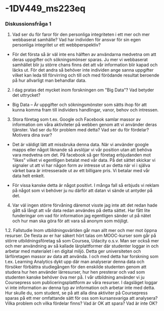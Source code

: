 -1DV449_ms223eq
===============


### Diskussionsfråga 1

1. Vad ser du för faror för den personliga integriteten i ett mer och mer webbaserat samhälle?
Vad har individen för ansvar för sin egen personliga integritet ur ett webbperspektiv?


- För det första så är väl inte ens hälften av användarna medvetna om att deras uppgifter och sökningsmönser sparas.
Ju mer vi webbaserat samhället blir ju större chans finns det att vår information blir kapad och läcks ut.
För det andra så behöver inte individen ange sanna uppgifter vilket kan leda till förvirring och till och med 
förödande resultat beroende på hur allvarligt man behandlar data.

2. I dag pratas det mycket inom forskningen om "Big Data"? Vad betyder det uttrycket?

- Big Data – Är uppgifter och sökningsmönster som sätts ihop för att kunna komma fram till
individers handlingar, vanor, behov och intressen.

3. Stora företag som t.ex. Google och Facebook samlar massor av information om våra
aktiviteter på webben genom att vi använder deras tjänster. Vad ser du för problem med detta?
Vad ser du för fördelar? Motivera dina svar?

- Det är väldigt lätt att missbruka denna data. När vi använder google mapps eller något liknande så
avslöjar vi vår position utan att behöva vara medvetna om det.
På facebook så ger företag erbjudanden mot "likes"  vilket vi
egentligen betalat med vår data. På det sättet skickar vi signaler ut att vi har någon form av intresse ut av detta
när vi i själva värket bara är intresserade ut av ett billigare pris. Vi betalar med vår data helt enkelt.

- För vissa kanske detta är något positivt. I många fall så erbjuds vi reklam på något som
vi behöver ju nu därför att datan vi sände ut antyder på det.

4. Var väl ingen större förvåning däremot visste jag inte att det redan hade gått så långt att vår
data redan användes på detta sättet. Har fått lite funderingar om vad för information jag egentligen sänder
ut på nätet och hur man ska göra för att vara så anonym som möjligt.

1.2. Fallstudie
Inom utbildningsvärlden går man allt mer och mer mot öppna resurser. De flesta av er har säkert hört talas om MOOC-kurser som går på större utbildningsföretag så som Coursea, Udacity o.s.v. Man ser också mer och mer användning av så kallade lärplattformer där studenter loggar in och arbetar med materialet i en digital miljö. Detta ger universiteten och lärföretagen massor av data att använda. I och med detta har forskning som t.ex. Learning Analytics dykt upp där man analyserar denna data och försöker förbättra studiegången för den enskilde studenten genom att studera hur hen använder lärresurser, hur hen presterar och vad som studenten kanske behöver öva mer på.
I vår utbildning använder vi ju Coursepress som publiceringsplattform av våra resurser. I dagsläget loggar vi inte information av denna typ av information och arbetar inte med detta.
Hur skulle du, som student, se på att alla dina aktiviter på Coursepress sparas på ett mer omfattande sätt för oss som kursansvariga att analysera? Vilka problem och vilka fördelar finns? Vad är OK att spara? Vad är inte OK?
